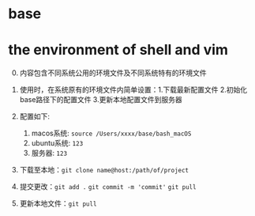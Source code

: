 # base
# the environment of shell and vim 

0. 内容包含不同系统公用的环境文件及不同系统特有的环境文件

1. 使用时，在系统原有的环境文件内简单设置：1.下载最新配置文件 2.初始化base路径下的配置文件 3.更新本地配置文件到服务器

2. 配置如下: 
   
   1. macos系统: `source /Users/xxxx/base/bash_macOS`
   2. ubuntu系统: `123`
   3. 服务器: `123`

1. 下载至本地：`git clone name@host:/path/of/project`

2. 提交更改：`git add .`
            `git commit -m 'commit'`
            `git pull `
3. 更新本地文件：`git pull`
